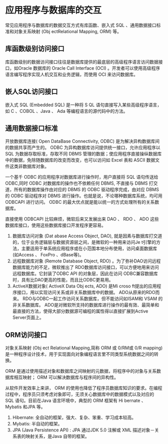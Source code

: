 # 应用程序与数据库的交互

常见应用程序与数据库的数据交互方式有库函数、嵌入式 SQL 、通用数据接口标准和对象关系映射 (Obj ectRelational Mapping,  ORM) 等。

## 库函数级别访问接口

库函数级别的数据访问接口往往是数据库提供的最底层的高级程序语言访问数据接口，如Oracle 数据库的 Oracle Call Interface  (OCI) 。开发者可以使用高级程序语言编写程序实现人机交互和业务逻辑，而使用 OCI 来访问数据库。

## 嵌人SQL访问接口

嵌入式 SQL (Embedded  SQL) 是一种将 S QL 语句直接写入某些高级程序语言，如 C 、COBOL 、Java 、 Ada 等编程语言的源代码中的方法。

## 通用数据接口标准

开放数据库连接( Open DataBase  Connectivity,  ODBC) 是为解决异构数据库间的数据共享而产生的。 ODBC 为异构数据库访问提供统一接口，允许应用程序以 SQL 为数据存取标准，存取不同 DBMS 管理的数据；使应用程序直接操纵数据库中的数据，免除随数据库的改变而改变，也可以访问如 Excel 表和 ASCII 数据文件这类非数据库对象。

一个基千 ODBC 的应用程序对数据库进行操作时，用户直接将 SQL 语句传送给 ODBC,同时 ODBC 对数据库的操作也不依赖任何 DBMS, 不直接与 DBMS 打交道，所有的数据库操作由对应的 DBMS 的 ODBC 驱动程序完成，由对应 DBMS 的 ODBC 驱动程序对 DBMS 进行操作。也就是说，不论哪种数据库系统，均可用 ODBCAPI 进行访问。 ODBC 的最大优点就是能以统一的方式处理所有的关系数据库。

直接使用 ODBCAPI 比较麻烦，微软后来又发展出来 DAO 、 RDO 、 ADO 这些数据库接口，使用这些数据库接口开发程序更容易。

1. 数据库访问对象 (Dat abase Access  Object,  DAO), 就是因素与数据库打交道的，位于业务逻辑层与数据资源层之间，是微软的一种用来访问Je t引擎的方法，主要适用于单系统应用程序或在小范围本地分布使用，访问桌面数据库(如Access 、 FoxPro 、dBase等)。
2. 远程数据库对象 (Remote Database Object,  RDO) 。为了弥补DAO访问远程数据库能力的不足，微软推出了 RDO数据库访问接口，可以方便地用来访问远程数据库。它封装了ODBC  API 的对象层，因此在访问 ODBC兼容数据库时，具有比DAO更高的性能，而且比ODBC更易用。
3. ActiveX数据对象( ActiveX Data Obj ects,  ADO) 是Mi croso ft提出的应用程序接口，用以实现访问关系或非关系数据库中的数据。 ADO从原来的RDO而来。 RDO与ODBC一起工作访问关系数据库，但不能访问如ISAM和 VSAM 的非关系数据库。 ADO是对微软所支持的数据库进行操作的最有效、最简单和最直接的方法，使得大部分数据源可编程的属性得以直接扩展到Active Server页面上。

## ORM访问接口

对象关系映射 (Obj ect Relational Mapping,简称 ORM 或 0/RM或 0/R mapping)是一种程序设计技术，用于实现面向对象编程语言里不同类型系统数据之间的转换。

ORM 是通过使用描述对象和数据库之间映射的元数据，将程序中的对象与关系数据库相互映射； ORM 可以解决数据库与程序间的异构性。

从软件开发效率上来讲， ORM 的使用也降低了程序员数据库知识的要求。在编程过程中，程序员只须考虑对象即可，无须关心数据库中的数据模式以及对应的 SQL 语句。目前在Java 语言环境中，典型的 ORM 框架有 Hi bernate 、 Mybatis 和JPA 等。

1. Hibernate: 全自动的框架，强大、复杂、笨重、学习成本较高。
2. Mybatis: 半自动的框架。
3. JPA  (Java Persistence API)  : JPA 通过JDK 5.0 注解或 XML 描述对象－关系表的映射关系，是Java 自带的框架。
